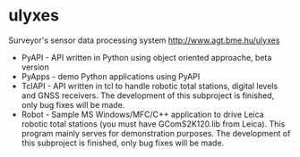 ulyxes
======

Surveyor's sensor data processing system
http://www.agt.bme.hu/ulyxes

* PyAPI - API written in Python using object oriented approache, beta version
* PyApps - demo Python applications using PyAPI
* TclAPI - API written in tcl to handle robotic total stations, digital levels and GNSS receivers. The development of this subproject is finished, only bug fixes will be made.
* Robot - Sample MS Windows/MFC/C++ application to drive Leica robotic total stations (you must have GComS2K120.lib from Leica). This program mainly serves for demonstration purposes. The development of this subproject is finished, only bug fixes will be made.
